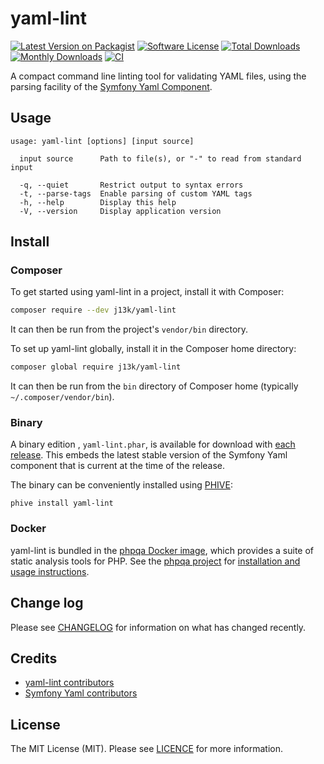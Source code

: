 # yaml-lint

[![Latest Version on Packagist][ico-version]][link-packagist]
[![Software License][ico-license]](LICENSE)
[![Total Downloads][ico-downloads]][link-downloads]
[![Monthly Downloads][ico-downloads-monthly]][link-downloads]
[![CI][ico-github-ci]][link-github-ci]

A compact command line linting tool for validating YAML files, using the parsing facility of
the [Symfony Yaml Component](https://github.com/symfony/yaml).

## Usage

```text
usage: yaml-lint [options] [input source]

  input source      Path to file(s), or "-" to read from standard input

  -q, --quiet       Restrict output to syntax errors
  -t, --parse-tags  Enable parsing of custom YAML tags
  -h, --help        Display this help
  -V, --version     Display application version
```

## Install

### Composer

To get started using yaml-lint in a project, install it with Composer:

```bash
composer require --dev j13k/yaml-lint
```

It can then be run from the project's `vendor/bin` directory.

To set up yaml-lint globally, install it in the Composer home directory:

```bash
composer global require j13k/yaml-lint
```

It can then be run from the `bin` directory of Composer home (typically  `~/.composer/vendor/bin`).

### Binary

A binary edition , `yaml-lint.phar`, is available for download
with [each release](https://github.com/j13k/yaml-lint/releases). This embeds the latest stable version of the Symfony
Yaml component that is current at the time of the release.

The binary can be conveniently installed using [PHIVE](https://phar.io/):

```
phive install yaml-lint
```

### Docker

yaml-lint is bundled in the [phpqa Docker image](https://hub.docker.com/r/jakzal/phpqa/), which provides a suite of
static analysis tools for PHP. See the [phpqa project](https://github.com/jakzal/phpqa) for [installation
and usage instructions](https://github.com/jakzal/phpqa#running-tools).

## Change log

Please see [CHANGELOG](CHANGELOG.md) for information on what has changed recently.

## Credits

- [yaml-lint contributors][link-contributors]
- [Symfony Yaml contributors](https://github.com/symfony/yaml/graphs/contributors)

## License

The MIT License (MIT). Please see [LICENCE](LICENSE) for more information.

[ico-version]: https://img.shields.io/packagist/v/j13k/yaml-lint.svg?style=flat-square

[ico-license]: https://img.shields.io/badge/license-MIT-brightgreen.svg?style=flat-square

[ico-downloads]: https://img.shields.io/packagist/dt/j13k/yaml-lint.svg?style=flat-square

[ico-downloads-monthly]: https://poser.pugx.org/j13k/yaml-lint/d/monthly

[ico-github-ci]: https://github.com/j13k/yaml-lint/actions/workflows/ci.yml/badge.svg

[link-packagist]: https://packagist.org/packages/j13k/yaml-lint

[link-downloads]: https://packagist.org/packages/j13k/yaml-lint/stats

[link-contributors]: https://github.com/j13k/yaml-lint/contributors

[link-github-ci]: https://github.com/j13k/yaml-lint/actions/workflows/ci.yml
